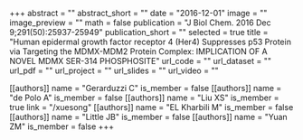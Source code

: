 +++
abstract = ""
abstract_short = ""
date = "2016-12-01"
image = ""
image_preview = ""
math = false
publication = "J Biol Chem. 2016 Dec 9;291(50):25937-25949"
publication_short = ""
selected = true
title = "Human epidermal growth factor receptor 4 (Her4) Suppresses p53 Protein via Targeting the MDMX-MDM2 Protein Complex: IMPLICATION OF A NOVEL MDMX SER-314 PHOSPHOSITE"
url_code = ""
url_dataset = ""
url_pdf = ""
url_project = ""
url_slides = ""
url_video = ""

[[authors]]
    name = "Gerarduzzi C"
    is_member = false
[[authors]]
    name = "de Polo A"
    is_member = false
[[authors]]
    name = "Liu XS"
    is_member = true
    link = "/xuesong"
[[authors]]
    name = "EL Kharbili M"
    is_member = false
[[authors]]
    name = "Little JB"
    is_member = false
[[authors]]
    name = "Yuan ZM"
    is_member = false
+++
